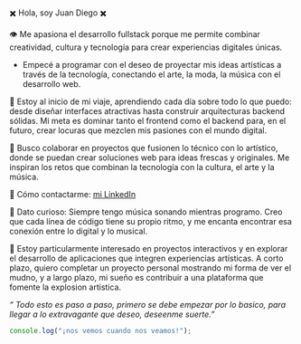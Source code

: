 ✖️ Hola, soy Juan Diego ✖️

👁️ Me apasiona el desarrollo fullstack porque me permite combinar creatividad, cultura y tecnología para crear experiencias digitales únicas. 
   - Empecé a programar con el deseo de proyectar mis ideas artísticas a través de la tecnología, conectando el arte, la moda, la música con el desarrollo web.
    
🎯 Estoy al inicio de mi viaje, aprendiendo cada día sobre todo lo que puedo: desde diseñar interfaces atractivas hasta construir arquitecturas backend sólidas. 
    Mi meta es dominar tanto el frontend como el backend para, en el futuro, crear locuras que mezclen mis pasiones con el mundo digital.
    
🔗 Busco colaborar en proyectos que fusionen lo técnico con lo artístico, donde se puedan crear soluciones web para ideas frescas y originales.
    Me inspiran los retos que combinan la tecnología con la cultura, el arte y la música.
    
📲 Cómo contactarme: [mi LinkedIn](https://www.linkedin.com/in/juanjuandii/)

🖤 Dato curioso: Siempre tengo música sonando mientras programo. 
    Creo que cada línea de código tiene su propio ritmo, y me encanta encontrar esa conexión entre lo digital y lo musical.
    
🚀 Estoy particularmente interesado en proyectos interactivos y en explorar el desarrollo de aplicaciones que integren experiencias artísticas. 
    A corto plazo, quiero completar un proyecto personal mostrando mi forma de ver el mudno, y a largo plazo, mi sueño es contribuir a una plataforma que fomente la explosion artistica.

*“ Todo esto es paso a paso, primero se debe empezar por lo basico, para llegar a lo extravagante que deseo, deseenme suerte.”* 

```javascript
console.log("¡nos vemos cuando nos veamos!");
